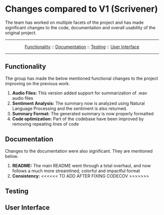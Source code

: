 # Changes compared to V1 (Scrivener)

The team has worked on multiple facets of the project and has made significant changes to the code, documentation and overall usability of the original project. 

---

<p align="center">
  <a href="#functionality">Functionality</a>
  ::
  <a href="#documentation">Documentation</a>
  ::
  <a href="#testing">Testing</a>
  ::
  <a href="#user-interface">User Interface</a>
</p>

---

## Functionality
The group has made the below mentioned functional changes to the project improving on the previous work.
1. **Audio Files:** This version added support for summarization of .wav audio files
2. **Sentiment Analysis:** The summary now is analyzed using Natural Language Processing and the sentiment is also returned.
3. **Summary Format:** The generated summary is now properly formatted
4. **Code optimization:** Part of the codebase have been improved by removing repeating lines of code

## Documentation
Changes to the documentation were also significant. They are mentioned below.
1. **README:** The main README went through a total overhaul, and now follows a much more streamlined, colorful and impactful format
2. **Consistency:** <<<<<< TO ADD AFTER FIXING CODECOV >>>>>>>

## Testing

## User Interface
